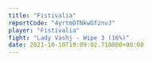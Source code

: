 ```yaml
---
title: "Fistivalia"
reportCode: "4yrtmDTNkwGfznvJ"
player: "Fistivalia"
fight: "Lady Vashj - Wipe 3 (16%)"
date: 2021-10-10T19:09:02.718000+00:00
---
```

